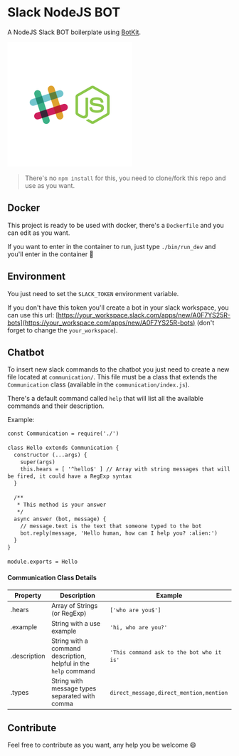 # Slack NodeJS BOT

A NodeJS Slack BOT boilerplate using [BotKit](https://github.com/howdyai/botkit).

![Slack and NodeJS logos](slack-nodejs.png)

> There's no `npm install` for this, you need to clone/fork this repo and use as you want.

## Docker

This project is ready to be used with docker, there's a `Dockerfile` and you can edit as you want.

If you want to enter in the container to run, just type `./bin/run_dev` and you'll enter in the container :tada:

## Environment

You just need to set the `SLACK_TOKEN` environment variable.

If you don't have this token you'll create a bot in your slack workspace, you can use this url:  [https://your_workspace.slack.com/apps/new/A0F7YS25R-bots](https://your_workspace.com/apps/new/A0F7YS25R-bots) (don't forget to change the `your_workspace`).


## Chatbot

To insert new slack commands to the chatbot you just need to create a new file located at `communication/`. This file must be a class that extends the `Communication` class (available in the `communication/index.js`).

There's a default command called `help` that will list all the available commands and their description.

Example: 

```
const Communication = require('./')

class Hello extends Communication {
  constructor (...args) {
    super(args)
    this.hears = [ '^hello$' ] // Array with string messages that will be fired, it could have a RegExp syntax
  }

  /**
   * This method is your answer
   */
  async answer (bot, message) {
    // message.text is the text that someone typed to the bot
    bot.reply(message, 'Hello human, how can I help you? :alien:')
  }
}

module.exports = Hello
```

#### Communication Class Details


|Property|Description|Example|
|------------|---------------|-------------|
|.hears|Array of Strings (or RegExp)|`['who are you$']`|
|.example|String with a use example|`'hi, who are you?'`|
|.description|String with a command description, helpful in the `help` command|`'This command ask to the bot who it is'`|
|.types|String with message types separated with comma|`direct_message,direct_mention,mention`

## Contribute

Feel free to contribute as you want, any help you be welcome :smile: